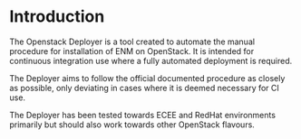 # Introduction
The Openstack Deployer is a tool created to automate the manual procedure for installation of ENM on OpenStack. It is intended for continuous integration use where a fully automated deployment is required.

The Deployer aims to follow the official documented procedure as closely as possible, only deviating in cases where it is deemed necessary for CI use.

The Deployer has been tested towards ECEE and RedHat environments primarily but should also work towards other OpenStack flavours.
